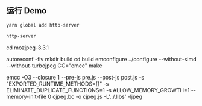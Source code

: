 ## 运行 Demo

```sh
yarn global add http-server

http-server
```


cd mozjpeg-3.3.1

autoreconf -fiv
mkdir build
cd build
emconfigure ../configure --without-simd --without-turbojpeg CC="emcc"
make

emcc -O3 --closure 1 --pre-js pre.js --post-js post.js -s "EXPORTED_RUNTIME_METHODS=[]" -s ELIMINATE_DUPLICATE_FUNCTIONS=1 -s ALLOW_MEMORY_GROWTH=1 --memory-init-file 0 cjpeg.bc -o cjpeg.js -L'../.libs' -ljpeg